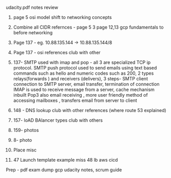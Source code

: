 udacity.pdf notes review
1. page 5 osi model shift to networking concepts
2. Combine all CIDR refernces - page 5
3 page 12,13 gcp fundamentals to before networking

1. Page 137 - eg. 10.88.135.144 -> 10.88.135.144/8
2. Page 137 - osi references club with other
3. 137- SMTP used with imap and pop - all 3 are specialized TCP ip protocol.
SMTP push protocol used to send emails using text based commands such as hello and numeric codes such as 200, 2 types relays(forwards ) and receivers (delivers), 3 steps- SMTP client connection to SMTP server, email transfer, termination of connection
IMAP is used to receive message from a server, cache mechanism inbuilt
Pop3 also email receiving , more user friendly method of accessing mailboxes , transfers email from server to client
4. 148 - DNS lookup club with other references (where route 53 explained)
5. 157- loAD BAlancer types club with others
6. 159- photos
7. 8- photo
8. Place misc
9. 47 Launch template example miss
48 lb
aws cicd


Prep - 
pdf exam dump gcp 
udacity notes,
scrum guide

